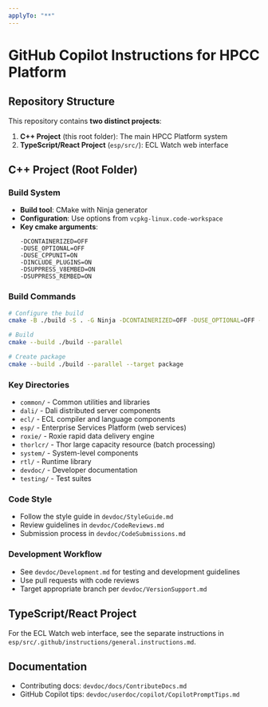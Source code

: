 ```yaml
---
applyTo: "**"
---
```

# GitHub Copilot Instructions for HPCC Platform

## Repository Structure

This repository contains **two distinct projects**:

1. **C++ Project** (this root folder): The main HPCC Platform system
2. **TypeScript/React Project** (`esp/src/`): ECL Watch web interface

## C++ Project (Root Folder)

### Build System
- **Build tool**: CMake with Ninja generator
- **Configuration**: Use options from `vcpkg-linux.code-workspace`
- **Key cmake arguments**:
  ```
  -DCONTAINERIZED=OFF
  -DUSE_OPTIONAL=OFF
  -DUSE_CPPUNIT=ON
  -DINCLUDE_PLUGINS=ON
  -DSUPPRESS_V8EMBED=ON
  -DSUPPRESS_REMBED=ON
  ```

### Build Commands
```bash
# Configure the build
cmake -B ./build -S . -G Ninja -DCONTAINERIZED=OFF -DUSE_OPTIONAL=OFF -DUSE_CPPUNIT=ON -DINCLUDE_PLUGINS=ON -DSUPPRESS_V8EMBED=ON -DSUPPRESS_REMBED=ON -DCMAKE_BUILD_TYPE=Debug

# Build
cmake --build ./build --parallel

# Create package
cmake --build ./build --parallel --target package
```

### Key Directories
- `common/` - Common utilities and libraries
- `dali/` - Dali distributed server components  
- `ecl/` - ECL compiler and language components
- `esp/` - Enterprise Services Platform (web services)
- `roxie/` - Roxie rapid data delivery engine
- `thorlcr/` - Thor large capacity resource (batch processing)
- `system/` - System-level components
- `rtl/` - Runtime library
- `devdoc/` - Developer documentation
- `testing/` - Test suites

### Code Style
- Follow the style guide in `devdoc/StyleGuide.md`
- Review guidelines in `devdoc/CodeReviews.md`
- Submission process in `devdoc/CodeSubmissions.md`

### Development Workflow
- See `devdoc/Development.md` for testing and development guidelines
- Use pull requests with code reviews
- Target appropriate branch per `devdoc/VersionSupport.md`

## TypeScript/React Project

For the ECL Watch web interface, see the separate instructions in `esp/src/.github/instructions/general.instructions.md`.

## Documentation
- Contributing docs: `devdoc/docs/ContributeDocs.md`
- GitHub Copilot tips: `devdoc/userdoc/copilot/CopilotPromptTips.md`

